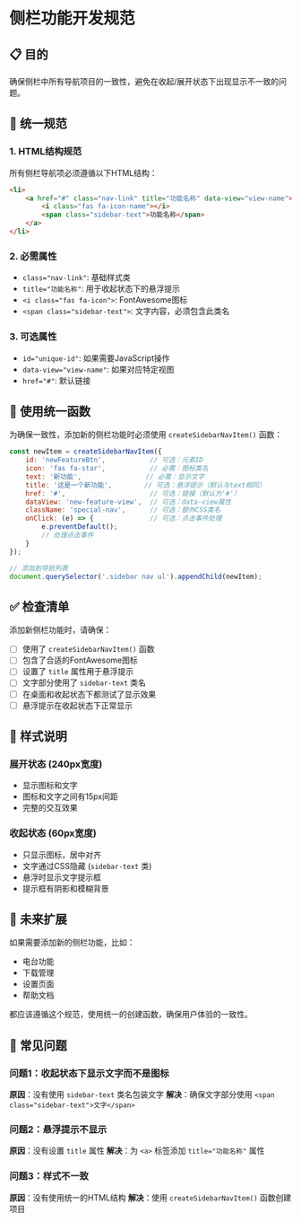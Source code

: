 # 侧栏功能开发规范

## 📋 目的
确保侧栏中所有导航项目的一致性，避免在收起/展开状态下出现显示不一致的问题。

## 🎯 统一规范

### 1. HTML结构规范
所有侧栏导航项必须遵循以下HTML结构：

```html
<li>
    <a href="#" class="nav-link" title="功能名称" data-view="view-name">
        <i class="fas fa-icon-name"></i>
        <span class="sidebar-text">功能名称</span>
    </a>
</li>
```

### 2. 必需属性
- `class="nav-link"`: 基础样式类
- `title="功能名称"`: 用于收起状态下的悬浮提示
- `<i class="fas fa-icon">`: FontAwesome图标
- `<span class="sidebar-text">`: 文字内容，必须包含此类名

### 3. 可选属性
- `id="unique-id"`: 如果需要JavaScript操作
- `data-view="view-name"`: 如果对应特定视图
- `href="#"`: 默认链接

## 🔧 使用统一函数

为确保一致性，添加新的侧栏功能时必须使用 `createSidebarNavItem()` 函数：

```javascript
const newItem = createSidebarNavItem({
    id: 'newFeatureBtn',           // 可选：元素ID
    icon: 'fas fa-star',           // 必需：图标类名
    text: '新功能',                // 必需：显示文字
    title: '这是一个新功能',        // 可选：悬浮提示（默认与text相同）
    href: '#',                     // 可选：链接（默认为'#'）
    dataView: 'new-feature-view',  // 可选：data-view属性
    className: 'special-nav',      // 可选：额外CSS类名
    onClick: (e) => {              // 可选：点击事件处理
        e.preventDefault();
        // 处理点击事件
    }
});

// 添加到导航列表
document.querySelector('.sidebar nav ul').appendChild(newItem);
```

## ✅ 检查清单

添加新侧栏功能时，请确保：

- [ ] 使用了 `createSidebarNavItem()` 函数
- [ ] 包含了合适的FontAwesome图标
- [ ] 设置了 `title` 属性用于悬浮提示
- [ ] 文字部分使用了 `sidebar-text` 类名
- [ ] 在桌面和收起状态下都测试了显示效果
- [ ] 悬浮提示在收起状态下正常显示

## 🎨 样式说明

### 展开状态 (240px宽度)
- 显示图标和文字
- 图标和文字之间有15px间距
- 完整的交互效果

### 收起状态 (60px宽度)
- 只显示图标，居中对齐
- 文字通过CSS隐藏 (`sidebar-text` 类)
- 悬浮时显示文字提示框
- 提示框有阴影和模糊背景

## 🔮 未来扩展

如果需要添加新的侧栏功能，比如：
- 电台功能
- 下载管理
- 设置页面
- 帮助文档

都应该遵循这个规范，使用统一的创建函数，确保用户体验的一致性。

## 🐛 常见问题

### 问题1：收起状态下显示文字而不是图标
**原因**：没有使用 `sidebar-text` 类名包装文字
**解决**：确保文字部分使用 `<span class="sidebar-text">文字</span>`

### 问题2：悬浮提示不显示
**原因**：没有设置 `title` 属性
**解决**：为 `<a>` 标签添加 `title="功能名称"` 属性

### 问题3：样式不一致
**原因**：没有使用统一的HTML结构
**解决**：使用 `createSidebarNavItem()` 函数创建项目